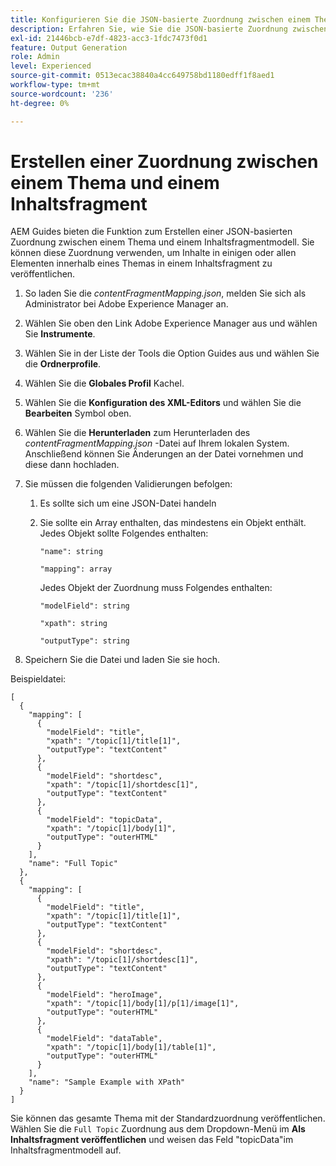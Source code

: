 ```yaml
---
title: Konfigurieren Sie die JSON-basierte Zuordnung zwischen einem Thema und einem Inhaltsfragmentmodell.
description: Erfahren Sie, wie Sie die JSON-basierte Zuordnung zwischen einem Thema und einem Inhaltsfragmentmodell konfigurieren.
exl-id: 21446bcb-e7df-4823-acc3-1fdc7473f0d1
feature: Output Generation
role: Admin
level: Experienced
source-git-commit: 0513ecac38840a4cc649758bd1180edff1f8aed1
workflow-type: tm+mt
source-wordcount: '236'
ht-degree: 0%

---
```


# Erstellen einer Zuordnung zwischen einem Thema und einem Inhaltsfragment

AEM Guides bieten die Funktion zum Erstellen einer JSON-basierten Zuordnung zwischen einem Thema und einem Inhaltsfragmentmodell. Sie können diese Zuordnung verwenden, um Inhalte in einigen oder allen Elementen innerhalb eines Themas in einem Inhaltsfragment zu veröffentlichen.

1. So laden Sie die *contentFragmentMapping.json*, melden Sie sich als Administrator bei Adobe Experience Manager an.
1. Wählen Sie oben den Link Adobe Experience Manager aus und wählen Sie **Instrumente**.
1. Wählen Sie in der Liste der Tools die Option Guides aus und wählen Sie die **Ordnerprofile**.
1. Wählen Sie die **Globales Profil** Kachel.
1. Wählen Sie die **Konfiguration des XML-Editors** und wählen Sie die **Bearbeiten** Symbol oben.
1. Wählen Sie die **Herunterladen** zum Herunterladen des *contentFragmentMapping.json*  -Datei auf Ihrem lokalen System. Anschließend können Sie Änderungen an der Datei vornehmen und diese dann hochladen.

1. Sie müssen die folgenden Validierungen befolgen:

   1. Es sollte sich um eine JSON-Datei handeln
   2. Sie sollte ein Array enthalten, das mindestens ein Objekt enthält. Jedes Objekt sollte Folgendes enthalten:


      `"name": string `

      `"mapping": array`

      Jedes Objekt der Zuordnung muss Folgendes enthalten:

      `"modelField": string`

      `"xpath": string`

      `"outputType": string`
1. Speichern Sie die Datei und laden Sie sie hoch.

Beispieldatei:

```
[
  {
    "mapping": [
      {
        "modelField": "title",
        "xpath": "/topic[1]/title[1]",
        "outputType": "textContent"
      },
      {
        "modelField": "shortdesc",
        "xpath": "/topic[1]/shortdesc[1]",
        "outputType": "textContent"
      },
      {
        "modelField": "topicData",
        "xpath": "/topic[1]/body[1]",
        "outputType": "outerHTML"
      }
    ],
    "name": "Full Topic"
  },
  {
    "mapping": [
      {
        "modelField": "title",
        "xpath": "/topic[1]/title[1]",
        "outputType": "textContent"
      },
      {
        "modelField": "shortdesc",
        "xpath": "/topic[1]/shortdesc[1]",
        "outputType": "textContent"
      },
      {
        "modelField": "heroImage",
        "xpath": "/topic[1]/body[1]/p[1]/image[1]",
        "outputType": "outerHTML"
      },
      {
        "modelField": "dataTable",
        "xpath": "/topic[1]/body[1]/table[1]",
        "outputType": "outerHTML"
      }
    ],
    "name": "Sample Example with XPath"
  }
]
```

Sie können das gesamte Thema mit der Standardzuordnung veröffentlichen. Wählen Sie die `Full Topic` Zuordnung aus dem Dropdown-Menü im **Als Inhaltsfragment veröffentlichen** und weisen das Feld &quot;topicData&quot;im Inhaltsfragmentmodell auf.
